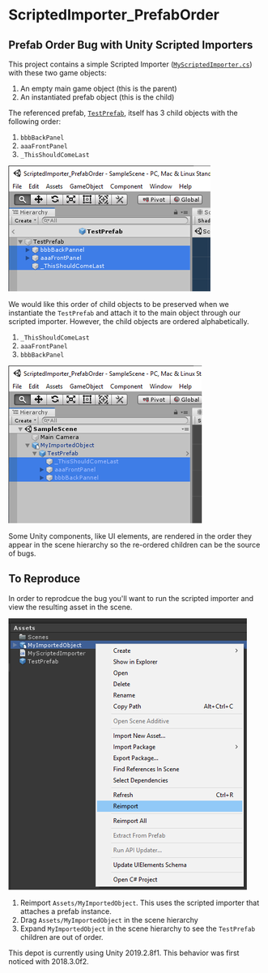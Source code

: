 # ScriptedImporter_PrefabOrder
 Prefab Order Bug with Unity Scripted Importers
 -----------------------
 This project contains a simple Scripted Importer ([`MyScriptedImporter.cs`](ScriptedImporter_PrefabOrder/Assets/MyScriptedImporter.cs
)) with these two game objects:

1. An empty main game object (this is the parent)
2. An instantiated prefab object (this is the child)

The referenced prefab, [`TestPrefab`](ScriptedImporter_PrefabOrder/Assets/TestPrefab.prefab), itself has 3 child objects with the following order:

1. `bbbBackPanel`
2. `aaaFrontPanel`
3. `_ThisShouldComeLast`

![](docs/test-prefab-order.png)
 
We would like this order of child objects to be preserved when we instantiate the `TestPrefab` and attach it to the main object through our scripted importer. However, the child objects are ordered alphabetically.

1. `_ThisShouldComeLast`
2. `aaaFrontPanel`
3. `bbbBackPanel`

![](docs/instantiated-prefab-order.png)

Some Unity components, like UI elements, are rendered in the order they appear in the scene hierarchy so the re-ordered children can be the source of bugs.

To Reproduce
------------

In order to reprodcue the bug you'll want to run the scripted importer and view the resulting asset in the scene.

![](docs/repro-reimport.png)

1. Reimport `Assets/MyImportedObject`. This uses the scripted importer that attaches a prefab instance.
2. Drag `Assets/MyImportedObject` in the scene hierarchy
3. Expand `MyImportedObject` in the scene hierarchy to see the `TestPrefab` children are out of order.

This depot is currently using Unity 2019.2.8f1. This behavior was first noticed with 2018.3.0f2.